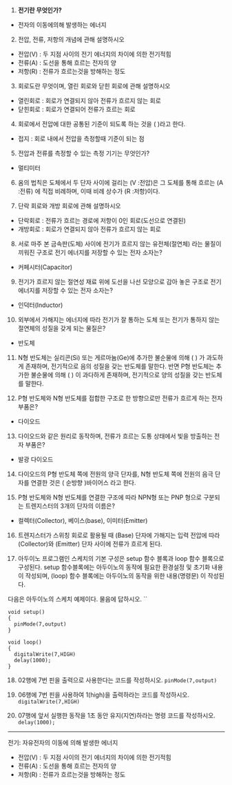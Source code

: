 
1. **전기란 무엇인가?**
-   전자의 이동에의해 발생하는 에너지

2. 전압, 전류, 저항의 개념에 관해 설명하시오
-  전압(V) : 두 지점 사이의 전기 에너지의 차이에 의한 전기적힘 
-  전류(A) : 도선을 통해 흐르는 전자의 양
-  저항(R) : 전류가 흐르는것을 방해하는 정도

3. 회로도란 무엇이며, 열린 회로와 닫힌 회로에 관해 설명하시오
-  열린회로 : 회로가 연결되지 않아 전류가 흐르지 않는 회로
-  닫힌회로 : 회로가 연결되어 전류가 흐르는 회로

4. 회로에서 전압에 대한 공통된 기준이 되도록 하는 것을 (  )라고 한다.
-  접지 : 회로 내에서 전압을 측정할때 기준이 되는 점

5. 전압과 전류를 측정할 수 있는 측정 기기는 무엇인가?
-  멀티미터

6. 옴의 법칙은 도체에서 두 단자 사이에 걸리는 (V :전압)은 그 도체를 통해 흐르는 (A :전류) 에 직접 비례하며, 이때 비례 상수가 (R :저항)이다.

7. 단락 회로와 개방 회로에 관해 설명하시오 
- 단락회로 : 전류가 흐르는 경로에 저항이 0인 회로(도선으로 연결된)
- 개방회로 :  회로가 연결되지 않아 전류가 흐르지 않는 회로

8. 서로 마주 본 금속판(도체) 사이에 전기가 흐르지 않는 유전체(절연체) 라는 물질이 끼워진 구조로 전기 에너지를 저장할 수 있는 전자 소자는?
- 커페시터(Capacitor)

9. 전기가 흐르지 않는 절연성 재료 위에 도선을 나선 모양으로 감아 놓은 구조로 전기 에너지를 저장할 수 있는 전자 소자는?
- 인덕터(Inductor)

10. 외부에서 가해지는 에너지에 따라 전기가 잘 통하는 도체 또는 전기가 통하지 않는 절연체의 성질을 갖게 되는 물질은?
-  반도체

11. N형 반도체는 실리콘(Si) 또는 게르마늄(Ge)에 추가한 불순물에 의해 (  ) 가 과도하게 존재하며, 전기적으로 음의 성질을 갖는 반도체를 말한다. 반면 P형 반도체는 추가한 불순물에 의해 (  ) 이 과다하게 존재하며, 전기적으로 양의 성질을 갖는 반도체를 말한다.

12. P형 반도체와 N형 반도체를 접합한 구조로 한 방향으로만 전류가 흐르게 하는 전자 부품은?
- 다이오드

13. 다이오드와 같은 원리로 동작하며, 전류가 흐르는 도통 상태에서  빛을 방출하는 전자 부품은?
- 발광 다이오드

14. 다이오드의 P형 반도체 쪽에  전원의 양극 단자를, N형 반도체 쪽에 전원의 음극 단자를 연결한 것은 ( 순방향 )바이어스 라고 한다.

15. P형 반도체와 N형 반도체를 연결한 구조에 따라 NPN형 또는 PNP 형으로 구분되는 트렌지스터의 3개의 단자의 이름은?
- 컬렉터(Collector), 베이스(base), 이미터(Emitter)

16. 트렌지스터가 스위칭 회로로 활용될 때 (Base) 단자에 가해지는 입력 전압에 따라 (Collector)와 (Emitter) 단자 사이에 전류가 흐르게 된다.

17. 아두이노 프로그램인 스케치의 기본 구성은 setup 함수 블록과 loop 함수 블록으로 구성된다. setup 함수블록에는 아두이노의 동작에 필요한 환경설정 및 초기화 내용이 작성되며, (loop) 함수 블록에는 아두이노의 동작을 위한 내용(명령문) 이 작성된다.

다음은 아두이노의 스케치 예제이다. 물음에 답하시오.
``
```
void setup()
{
  pinMode(7,output)
}

void loop()
{
  digitalWrite(7,HIGH)
  delay(1000);
}
```

18. 02행에 7번 핀을 출력으로 사용한다는 코드를 작성하시오.
`pinMode(7,output)`


19. 06행에 7번 핀을 사용하여 1(high)을 출력하라는 코드를 작성하시오.
`digitalWrite(7,HIGH)`

20. 07행에 앞서 실행한 동작을 1초 동안 유지(지연)하라는 명령 코드를 작성하시오.
`delay(1000); `

---
전기: 자유전자의 이동에 의해 발생한 에너지
 - 전압(V) : 두 지점 사이의 전기 에너지의 차이에 의한 전기적힘 
-  전류(A) : 도선을 통해 흐르는 전자의 양
-  저항(R) : 전류가 흐르는것을 방해하는 정도